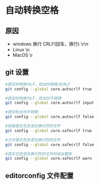 # 自动转换空格

##   原因

* windows 换行 CRLF(回车，换行) \r\n
* Linux  \n
* MacOS \r

## git 设置

```bash
#提交时转换为LF，检出时转换为CRLF
git config --global core.autocrlf true 

#提交时转换为LF，检出时不转换
git config --global core.autocrlf input 

#提交检出均不转换
git config --global core.autocrlf false

#拒绝提交包含混合换行符的文件
git config --global core.safecrlf true  

#允许提交包含混合换行符的文件
git config --global core.safecrlf false   

#提交包含混合换行符的文件时给出警告
git config --global core.safecrlf warn
```

## editorconfig 文件配置

```

```


